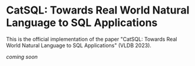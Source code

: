 # CatSQL: Towards Real World Natural Language to SQL Applications

This is the official implementation of the paper "CatSQL: Towards Real World Natural Language to SQL Applications" (VLDB 2023).

*coming soon*
